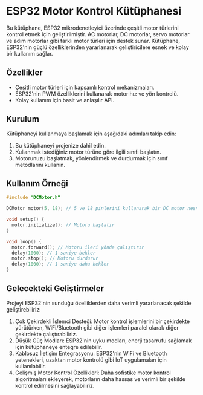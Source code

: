 # ESP32 Motor Kontrol Kütüphanesi

Bu kütüphane, ESP32 mikrodenetleyici üzerinde çeşitli motor türlerini kontrol etmek için geliştirilmiştir. AC motorlar, DC motorlar, servo motorlar ve adım motorlar gibi farklı motor türleri için destek sunar. Kütüphane, ESP32'nin güçlü özelliklerinden yararlanarak geliştiricilere esnek ve kolay bir kullanım sağlar.

## Özellikler

- Çeşitli motor türleri için kapsamlı kontrol mekanizmaları.
- ESP32'nin PWM özelliklerini kullanarak motor hız ve yön kontrolü.
- Kolay kullanım için basit ve anlaşılır API.

## Kurulum

Kütüphaneyi kullanmaya başlamak için aşağıdaki adımları takip edin:

1. Bu kütüphaneyi projenize dahil edin.
2. Kullanmak istediğiniz motor türüne göre ilgili sınıfı başlatın.
3. Motorunuzu başlatmak, yönlendirmek ve durdurmak için sınıf metodlarını kullanın.

## Kullanım Örneği

```cpp
#include "DCMotor.h"

DCMotor motor(5, 18); // 5 ve 18 pinlerini kullanarak bir DC motor nesnesi oluşturur

void setup() {
  motor.initialize(); // Motoru başlatır
}

void loop() {
  motor.forward(); // Motoru ileri yönde çalıştırır
  delay(1000); // 1 saniye bekler
  motor.stop(); // Motoru durdurur
  delay(1000); // 1 saniye daha bekler
}
```
## Gelecekteki Geliştirmeler

Projeyi ESP32'nin sunduğu özelliklerden daha verimli yararlanacak şekilde geliştirebiliriz:

1. Çok Çekirdekli İşlemci Desteği: Motor kontrol işlemlerini bir çekirdekte yürütürken, WiFi/Bluetooth gibi diğer işlemleri paralel olarak diğer çekirdekte çalıştırabiliriz.
2. Düşük Güç Modları: ESP32'nin uyku modları, enerji tasarrufu sağlamak için kütüphaneye entegre edilebilir.
3. Kablosuz İletişim Entegrasyonu: ESP32'nin WiFi ve Bluetooth yetenekleri, uzaktan motor kontrolü gibi IoT uygulamaları için kullanılabilir.
4. Gelişmiş Motor Kontrol Özellikleri: Daha sofistike motor kontrol algoritmaları ekleyerek, motorların daha hassas ve verimli bir şekilde kontrol edilmesini sağlayabiliriz.
